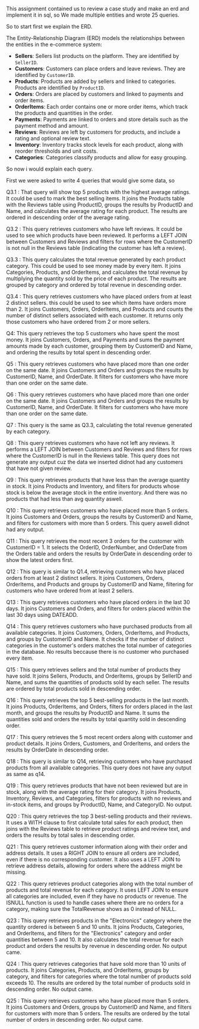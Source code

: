 This assignment contained us to review a case study and make an erd and implement it in sql, so We made multiple entities and wrote 25 queries.

So to start first we explain the ERD.

The Entity-Relationship Diagram (ERD) models the relationships between the entities in the e-commerce system:
- **Sellers**: Sellers list products on the platform. They are identified by `SellerID`.
- **Customers**: Customers can place orders and leave reviews. They are identified by `CustomerID`.
- **Products**: Products are added by sellers and linked to categories. Products are identified by `ProductID`.
- **Orders**: Orders are placed by customers and linked to payments and order items.
- **OrderItems**: Each order contains one or more order items, which track the products and quantities in the order.
- **Payments**: Payments are linked to orders and store details such as the payment method and amount.
- **Reviews**: Reviews are left by customers for products, and include a rating and optional review text.
- **Inventory**: Inventory tracks stock levels for each product, along with reorder thresholds and unit costs.
- **Categories**: Categories classify products and allow for easy grouping.

So now i would explain each query.

First we were asked to write 4 queries that would give some data, so

Q3.1 : That query will show top 5 products with the highest average ratings. It could be used to mark the best selling items.
It joins the Products table with the Reviews table using ProductID, groups the results by ProductID and Name, and calculates the average rating for each product. The results are ordered in descending order of the average rating.

Q3.2 : This query retrieves customers who have left reviews. It could be used to see which products have been reviewed.
It performs a LEFT JOIN between Customers and Reviews and filters for rows where the CustomerID is not null in the Reviews table (indicating the customer has left a review).

Q3.3 : This query calculates the total revenue generated by each product category. This could be used to see money made by every item.
It joins Categories, Products, and OrderItems, and calculates the total revenue by multiplying the quantity sold by the price of each product. The results are grouped by category and ordered by total revenue in descending order.

Q3.4 : This query retrieves customers who have placed orders from at least 2 distinct sellers. this could be used to see which items have orders more than 2.
It joins Customers, Orders, OrderItems, and Products and counts the number of distinct sellers associated with each customer. It returns only those customers who have ordered from 2 or more sellers.

Q4: This query retrieves the top 5 customers who have spent the most money.
It joins Customers, Orders, and Payments and sums the payment amounts made by each customer, grouping them by CustomerID and Name, and ordering the results by total spent in descending order.

Q5 : This query retrieves customers who have placed more than one order on the same date.
It joins Customers and Orders and groups the results by CustomerID, Name, and OrderDate. It filters for customers who have more than one order on the same date.

Q6 : This query retrieves customers who have placed more than one order on the same date.
It joins Customers and Orders and groups the results by CustomerID, Name, and OrderDate. It filters for customers who have more than one order on the same date.

Q7 : This query is the same as Q3.3, calculating the total revenue generated by each category.

Q8 : This query retrieves customers who have not left any reviews.
It performs a LEFT JOIN between Customers and Reviews and filters for rows where the CustomerID is null in the Reviews table.
This query does not generate any output cuz the data we inserted didnot had any customers that have not given review.

Q9 : This query retrieves products that have less than the average quantity in stock.
It joins Products and Inventory, and filters for products whose stock is below the average stock in the entire inventory.
And there was no products that had less than avg quantity aswell.

Q10 : This query retrieves customers who have placed more than 5 orders.
It joins Customers and Orders, groups the results by CustomerID and Name, and filters for customers with more than 5 orders.
This query aswell didnot had any output.

Q11 : This query retrieves the most recent 3 orders for the customer with CustomerID = 1.
It selects the OrderID, OrderNumber, and OrderDate from the Orders table and orders the results by OrderDate in descending order to show the latest orders first.

Q12 : This query is similar to Q1.4, retrieving customers who have placed orders from at least 2 distinct sellers.
It joins Customers, Orders, OrderItems, and Products and groups by CustomerID and Name, filtering for customers who have ordered from at least 2 sellers.

Q13 : This query retrieves customers who have placed orders in the last 30 days.
It joins Customers and Orders, and filters for orders placed within the last 30 days using DATEADD.

Q14 : This query retrieves customers who have purchased products from all available categories.
It joins Customers, Orders, OrderItems, and Products, and groups by CustomerID and Name. It checks if the number of distinct categories in the customer's orders matches the total number of categories in the database.
No results beccause there is no customer who purchased every item.

Q15 : This query retrieves sellers and the total number of products they have sold.
It joins Sellers, Products, and OrderItems, groups by SellerID and Name, and sums the quantities of products sold by each seller. The results are ordered by total products sold in descending order.

Q16 : This query retrieves the top 5 best-selling products in the last month.
It joins Products, OrderItems, and Orders, filters for orders placed in the last month, and groups the results by ProductID and Name. It sums the quantities sold and orders the results by total quantity sold in descending order.

Q17 : This query retrieves the 5 most recent orders along with customer and product details.
It joins Orders, Customers, and OrderItems, and orders the results by OrderDate in descending order.

Q18 : This query is similar to Q14, retrieving customers who have purchased products from all available categories.
This query does not have any output as same as q14.

Q19 : This query retrieves products that have not been reviewed but are in stock, along with the average rating for their category.
It joins Products, Inventory, Reviews, and Categories, filters for products with no reviews and in-stock items, and groups by ProductID, Name, and CategoryID.
No output.

Q20 : This query retrieves the top 3 best-selling products and their reviews.
It uses a WITH clause to first calculate total sales for each product, then joins with the Reviews table to retrieve product ratings and review text, and orders the results by total sales in descending order.

Q21 : This query retrieves customer information along with their order and address details.
It uses a RIGHT JOIN to ensure all orders are included, even if there is no corresponding customer. It also uses a LEFT JOIN to retrieve address details, allowing for orders where the address might be missing.

Q22 : This query retrieves product categories along with the total number of products and total revenue for each category.
It uses LEFT JOIN to ensure all categories are included, even if they have no products or revenue. The ISNULL function is used to handle cases where there are no orders for a category, making sure the TotalRevenue shows as 0 instead of NULL.

Q23 : This query retrieves products in the "Electronics" category where the quantity ordered is between 5 and 10 units.
It joins Products, Categories, and OrderItems, and filters for the "Electronics" category and order quantities between 5 and 10. It also calculates the total revenue for each product and orders the results by revenue in descending order.
No output came.

Q24 : This query retrieves categories that have sold more than 10 units of products.
It joins Categories, Products, and OrderItems, groups by category, and filters for categories where the total number of products sold exceeds 10. The results are ordered by the total number of products sold in descending order.
No output came.

Q25 : This query retrieves customers who have placed more than 5 orders.
It joins Customers and Orders, groups by CustomerID and Name, and filters for customers with more than 5 orders. The results are ordered by the total number of orders in descending order.
No output came.
